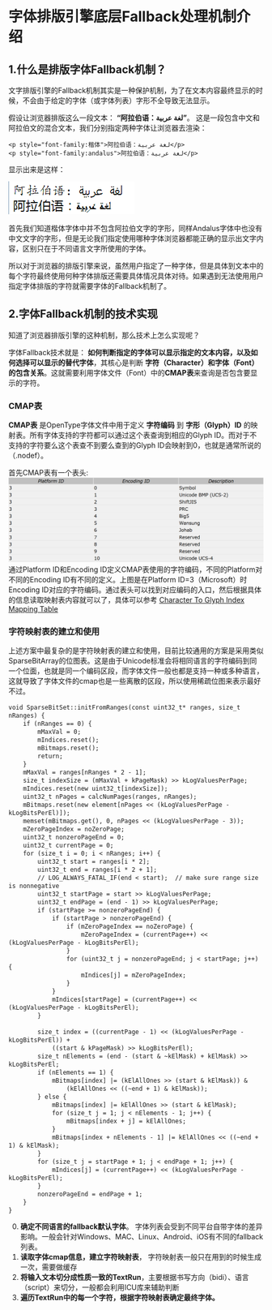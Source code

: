 # 字体排版引擎底层Fallback处理机制介绍 #

## 1.什么是排版字体Fallback机制？ ##

文字排版引擎的Fallback机制其实是一种保护机制，为了在文本内容最终显示的时候，不会由于给定的字体（或字体列表）字形不全导致无法显示。

假设让浏览器排版这么一段文本： **“阿拉伯语：عربية‎ لغة”**。
这是一段包含中文和阿拉伯文的混合文本，我们分别指定两种字体让浏览器去渲染：

```
<p style="font-family:楷体">阿拉伯语：عربية‎ لغة</p>
<p style="font-family:andalus">阿拉伯语：عربية‎ لغة</p>
```

显示出来是这样：

![阿拉伯语：عربية‎ لغة](./res/arabic.png)

首先我们知道楷体字体中并不包含阿拉伯文字的字形，同样Andalus字体中也没有中文文字的字形，但是无论我们指定使用哪种字体浏览器都能正确的显示出文字内容，区别只在于不同语言文字所使用的字体。

所以对于浏览器的排版引擎来说，虽然用户指定了一种字体，但是具体到文本中的每个字符最终使用何种字体排版还需要具体情况具体对待。如果遇到无法使用用户指定字体排版的字符就需要字体的Fallback机制了。

## 2.字体Fallback机制的技术实现 ##

知道了浏览器排版引擎的这种机制，那么技术上怎么实现呢？

字体Fallback技术就是： **如何判断指定的字体可以显示指定的文本内容，以及如何选择可以显示的替代字体**，其核心是判断 **字符（Character）和字体（Font）的包含关系**。这就需要利用字体文件（Font）中的**CMAP表**来查询是否包含要显示的字符。

### CMAP表 ###
**CMAP表** 是OpenType字体文件中用于定义 **字符编码** 到 **字形（Glyph）ID** 的映射表。所有字体支持的字符都可以通过这个表查询到相应的Glyph ID。而对于不支持的字符要么这个表查不到要么查到的Glyph ID会映射到0，也就是通常所说的（.nodef）。

首先CMAP表有一个表头:
![](res/cmap_header.png)
通过Platform ID和Encoding ID定义CMAP表使用的字符编码，不同的Platform对不同的Encoding ID有不同的定义。上图是在Platform ID=3（Microsoft）时Encoding ID对应的字符编码。通过表头可以找到对应编码的入口，然后根据具体的信息读取映射表内容就可以了，具体可以参考
[Character To Glyph Index Mapping Table](https://www.microsoft.com/typography/OTSPEC/cmap.htm)

### 字符映射表的建立和使用 ###

上述方案中最复杂的是字符映射表的建立和使用，目前比较通用的方案是采用类似SparseBitArray的位图表。这是由于Unicode标准会将相同语言的字符编码到同一个位面，也就是同一个编码区段，而字体文件一般也都是支持一种或多种语言，这就导致了字体文件的cmap也是一些离散的区段，所以使用稀疏位图来表示最好不过。

```
void SparseBitSet::initFromRanges(const uint32_t* ranges, size_t nRanges) {
    if (nRanges == 0) {
        mMaxVal = 0;
        mIndices.reset();
        mBitmaps.reset();
        return;
    }
    mMaxVal = ranges[nRanges * 2 - 1];
    size_t indexSize = (mMaxVal + kPageMask) >> kLogValuesPerPage;
    mIndices.reset(new uint32_t[indexSize]);
    uint32_t nPages = calcNumPages(ranges, nRanges);
    mBitmaps.reset(new element[nPages << (kLogValuesPerPage - kLogBitsPerEl)]);
    memset(mBitmaps.get(), 0, nPages << (kLogValuesPerPage - 3));
    mZeroPageIndex = noZeroPage;
    uint32_t nonzeroPageEnd = 0;
    uint32_t currentPage = 0;
    for (size_t i = 0; i < nRanges; i++) {
        uint32_t start = ranges[i * 2];
        uint32_t end = ranges[i * 2 + 1];
        // LOG_ALWAYS_FATAL_IF(end < start);  // make sure range size is nonnegative
        uint32_t startPage = start >> kLogValuesPerPage;
        uint32_t endPage = (end - 1) >> kLogValuesPerPage;
        if (startPage >= nonzeroPageEnd) {
            if (startPage > nonzeroPageEnd) {
                if (mZeroPageIndex == noZeroPage) {
                    mZeroPageIndex = (currentPage++) << (kLogValuesPerPage - kLogBitsPerEl);
                }
                for (uint32_t j = nonzeroPageEnd; j < startPage; j++) {
                    mIndices[j] = mZeroPageIndex;
                }
            }
            mIndices[startPage] = (currentPage++) << (kLogValuesPerPage - kLogBitsPerEl);
        }

        size_t index = ((currentPage - 1) << (kLogValuesPerPage - kLogBitsPerEl)) +
            ((start & kPageMask) >> kLogBitsPerEl);
        size_t nElements = (end - (start & ~kElMask) + kElMask) >> kLogBitsPerEl;
        if (nElements == 1) {
            mBitmaps[index] |= (kElAllOnes >> (start & kElMask)) &
                (kElAllOnes << ((~end + 1) & kElMask));
        } else {
            mBitmaps[index] |= kElAllOnes >> (start & kElMask);
            for (size_t j = 1; j < nElements - 1; j++) {
                mBitmaps[index + j] = kElAllOnes;
            }
            mBitmaps[index + nElements - 1] |= kElAllOnes << ((~end + 1) & kElMask);
        }
        for (size_t j = startPage + 1; j < endPage + 1; j++) {
            mIndices[j] = (currentPage++) << (kLogValuesPerPage - kLogBitsPerEl);
        }
        nonzeroPageEnd = endPage + 1;
    }
}
```

0. **确定不同语言的fallback默认字体**。 字体列表会受到不同平台自带字体的差异影响。一般会针对Windows、MAC、Linux、Android、iOS有不同的fallback列表。
1. **读取字体cmap信息，建立字符映射表**， 字符映射表一般只在用到的时候生成一次，需要做缓存
2. **将输入文本切分成性质一致的TextRun**，主要根据书写方向（bidi）、语言（script）来切分，一般都会利用ICU库来辅助判断
3. **遍历TextRun中的每一个字符，根据字符映射表确定最终字体。**
